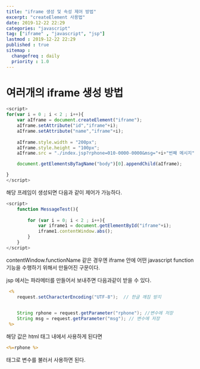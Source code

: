 ```yaml
---
title: "iframe 생성 및 속성 제어 방법"
excerpt: "createElement 사용법"
date: 2019-12-22 22:29
categories: "javascript"
tag: ["iframe" , "javascript", "jsp"]
lastmod : 2019-12-22 22:29
published : true
sitemap :
  changefreq : daily
  priority : 1.0
---
```


# 여러개의 iframe 생성 방법
```javascript
<script>
for(var i = 0 ; i < 2 ; i++){
	var aIframe = document.createElement("iframe");
	aIframe.setAttribute("id","iframe"+i);
	aIframe.setAttribute("name","iframe"+i);
	
	aIframe.style.width = "200px";
	aIframe.style.height = "100px";
	aIframe.src = "./index.jsp?rphone=010-0000-0000&msg="+i+"번째 메시지";

	document.getElementsByTagName("body")[0].appendChild(aIframe);

}
</script>

```

해당 프레임이 생성되면 다음과 같이 제어가 가능하다.

```javascript
<script>
	function MessageTest(){
		
		for (var i = 0; i < 2 ; i++){
			var iframe1 = document.getElementById("iframe"+i);
			iframe1.contentWindow.abs();
		}
	}
</script>
```


contentWindow.functionName 같은 경우엔 iframe 안에 어떤 javascript function 기능을 수행하기 위해서 만들어진 구문이다.

jsp 에서는 파라메터를 만들어서 보내주면 다음과같이 받을 수 있다.
```jsp
 <%
 	request.setCharacterEncoding("UTF-8");  // 한글 깨짐 방지

 	
 	String rphone = request.getParameter("rphone"); //변수에 저장
 	String msg = request.getParameter("msg"); // 변수에 저장
 %>
```

해당 값은 html 태그 내에서 사용하게 된다면

```jsp
<%=rphone %> 
```

태그로 변수를 불러서 사용하면 된다.
